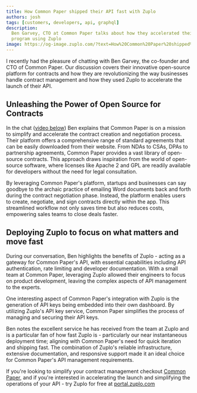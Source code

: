 ```yaml
---
title: How Common Paper shipped their API fast with Zuplo
authors: josh
tags: [customers, developers, api, graphql]
description:
  Ben Garvey, CTO at Common Paper talks about how they accelerated their API
  program using Zuplo
image: https://og-image.zuplo.com/?text=How%20Common%20Paper%20shipped%20their%20API%20fast
---
```


I recently had the pleasure of chatting with Ben Garvey, the co-founder and CTO
of Common Paper. Our discussion covers their innovative open-source platform for
contracts and how they are revolutionizing the way businesses handle contract
management and how they used Zuplo to accelerate the launch of their API.

## Unleashing the Power of Open Source for Contracts

In the chat ([video below](https://youtu.be/1rAxJFVXU84)) Ben explains that
Common Paper is on a mission to simplify and accelerate the contract creation
and negotiation process. Their platform offers a comprehensive range of standard
agreements that can be easily downloaded from their website. From NDAs to CSAs,
DPAs to partnership agreements, Common Paper provides a vast library of
open-source contracts. This approach draws inspiration from the world of
open-source software, where licenses like Apache 2 and GPL are readily available
for developers without the need for legal consultation.

By leveraging Common Paper's platform, startups and businesses can say goodbye
to the archaic practice of emailing Word documents back and forth during the
contract negotiation phase. Instead, the platform enables users to create,
negotiate, and sign contracts directly within the app. This streamlined workflow
not only saves time but also reduces costs, empowering sales teams to close
deals faster.

## Deploying Zuplo to focus on what matters and move fast

During our conversation, Ben highlights the benefits of Zuplo - acting as a
gateway for Common Paper's API, with essential capabilities including API
authentication, rate limiting and developer documentation. With a small team at
Common Paper, leveraging Zuplo allowed their engineers to focus on product
development, leaving the complex aspects of API management to the experts.

One interesting aspect of Common Paper's integration with Zuplo is the
generation of API keys being embedded into their own dashboard. By utilizing
Zuplo's API key service, Common Paper simplifies the process of managing and
securing their API keys.

Ben notes the excellent service he has received from the team at Zuplo and is a
particular fan of how fast Zuplo is - particularly our near instantaneous
deployment time; aligning with Common Paper's need for quick iteration and
shipping fast. The combination of Zuplo's reliable infrastructure, extensive
documentation, and responsive support made it an ideal choice for Common Paper's
API management requirements.

If you're looking to simplify your contract management checkout
[Common Paper](https://commonpaper.com/), and if you're interested in
accelerating the launch and simplifying the operations of your API - try Zuplo
for free at [portal.zuplo.com](https://portal.zuplo.com)

<YouTubeVideo url="https://www.youtube-nocookie.com/embed/1rAxJFVXU84" />
